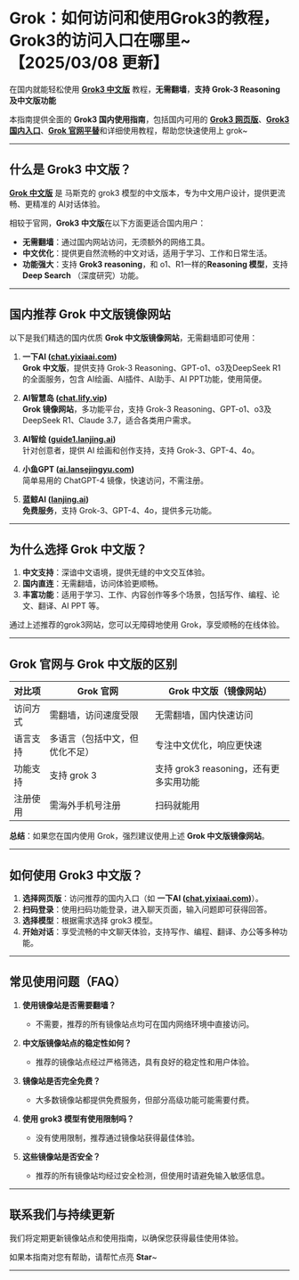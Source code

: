 # Grok：如何访问和使用Grok3的教程，Grok3的访问入口在哪里~ 【2025/03/08 更新】      

在国内就能轻松使用 [**Grok3 中文版**](https://chat.yixiaai.com) 教程，**无需翻墙**，**支持 Grok-3 Reasoning 及中文版功能**   

本指南提供全面的 **Grok3 国内使用指南**，包括国内可用的 [**Grok3 网页版**](https://chat.yixiaai.com)、[**Grok3 国内入口**](https://chat.yixiaai.com)、[**Grok 官网平替**](https://chat.yixiaai.com)和详细使用教程，帮助您快速使用上 grok~

---

## 什么是 Grok3 中文版？

[**Grok 中文版**](https://chat.yixiaai.com) 是 马斯克的 grok3 模型的中文版本，专为中文用户设计，提供更流畅、更精准的 AI对话体验。

相较于官网，**Grok3 中文版**在以下方面更适合国内用户：

- **无需翻墙**：通过国内网站访问，无须额外的网络工具。
- **中文优化**：提供更自然流畅的中文对话，适用于学习、工作和日常生活。
- **功能强大**：支持 **Grok3 reasoning**，和 o1、R1一样的**Reasoning 模型**，支持 **Deep Search** （深度研究）功能。

---

## 国内推荐 Grok 中文版镜像网站

以下是我们精选的国内优质 **Grok 中文版镜像网站**，无需翻墙即可使用：

1. **一下AI ([chat.yixiaai.com](https://chat.yixiaai.com/))**   
   **Grok 中文版**，提供支持 Grok-3 Reasoning、GPT-o1、o3及DeepSeek R1 的全面服务，包含 AI绘画、AI插件、AI助手、AI PPT功能，使用简便。

2. **AI智慧岛 ([chat.lify.vip](https://www.yixiaai.com/))**  
   **Grok 镜像网站**，多功能平台，支持 Grok-3 Reasoning、GPT-o1、o3及DeepSeek R1、Claude 3.7，适合各类用户需求。

3. **AI智绘 ([guide1.lanjing.ai](https://guide1.lanjing.ai/))**  
   针对创意者，提供 AI 绘画和创作支持，支持 Grok-3、GPT-4、4o。

4. **小鱼GPT ([ai.lansejingyu.com](https://ai.lansejingyu.com/))**  
   简单易用的 ChatGPT-4 镜像，快速访问，不需注册。

5. **蓝鲸AI ([lanjing.ai](https://lanjing.ai/))**  
   **免费服务**，支持 Grok-3、GPT-4、4o，提供多元功能。


---

## 为什么选择 Grok 中文版？

1. **中文支持**：深谙中文语境，提供无缝的中文交互体验。
2. **国内直连**：无需翻墙，访问体验更顺畅。
3. **丰富功能**：适用于学习、工作、内容创作等多个场景，包括写作、编程、论文、翻译、AI PPT 等。

通过上述推荐的grok3网站，您可以无障碍地使用 Grok，享受顺畅的在线体验。

---

## Grok 官网与 Grok 中文版的区别

| 对比项              | Grok 官网                 | Grok 中文版（镜像网站）           |
|---------------------|-----------------------------|------------------------------------|
| 访问方式            | 需翻墙，访问速度受限         | 无需翻墙，国内快速访问              |
| 语言支持            | 多语言（包括中文，但优化不足）| 专注中文优化，响应更快速            |
| 功能支持            | 支持 grok 3          | 支持 grok3 reasoning，还有更多实用功能 |
| 注册使用            | 需海外手机号注册             | 扫码就能用          |

**总结**：如果您在国内使用 Grok，强烈建议使用上述 **Grok 中文版镜像网站**。

---

## 如何使用 Grok3 中文版？

1. **选择网页版**：访问推荐的国内入口（如 **一下AI ([chat.yixiaai.com](https://chat.yixiaai.com))**）。
2. **扫码登录**：使用扫码功能登录，进入聊天页面，输入问题即可获得回答。
3. **选择模型**：根据需求选择 grok3 模型。
4. **开始对话**：享受流畅的中文聊天体验，支持写作、编程、翻译、办公等多种功能。

---

## 常见使用问题（FAQ）

1. **使用镜像站是否需要翻墙？**
   - 不需要，推荐的所有镜像站点均可在国内网络环境中直接访问。

2. **中文版镜像站点的稳定性如何？**
   - 推荐的镜像站点经过严格筛选，具有良好的稳定性和用户体验。

3. **镜像站是否完全免费？**
   - 大多数镜像站都提供免费服务，但部分高级功能可能需要付费。

4. **使用 grok3 模型有使用限制吗？**
   - 没有使用限制，推荐通过镜像站获得最佳体验。

5. **这些镜像站是否安全？**
   - 推荐的所有镜像站均经过安全检测，但使用时请避免输入敏感信息。

---

## 联系我们与持续更新

我们将定期更新镜像站点和使用指南，以确保您获得最佳使用体验。

如果本指南对您有帮助，请帮忙点亮 **Star**~

---
